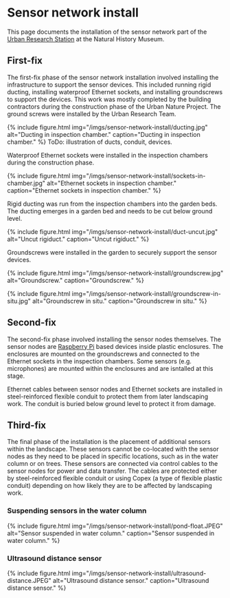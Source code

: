 # Sensor network install

This page documents the installation of the sensor network part of the [Urban Research Station](/urban-research-station) at the Natural History Museum.


## First-fix

The first-fix phase of the sensor network installation involved installing the infrastructure to support the sensor devices. This included running rigid ducting, installing waterproof Ethernet sockets, and installing groundscrews to support the devices. This work was mostly completed by the building contractors during the construction phase of the Urban Nature Project. The ground screws were installed by the Urban Research Team.

{% include figure.html img="/imgs/sensor-network-install/ducting.jpg" alt="Ducting in inspection chamber." caption="Ducting in inspection chamber." %}
ToDo: illustration of ducts, conduit, devices.

Waterproof Ethernet sockets were installed in the inspection chambers during the construction phase.

{% include figure.html img="/imgs/sensor-network-install/sockets-in-chamber.jpg" alt="Ethernet sockets in inspection chamber." caption="Ethernet sockets in inspection chamber." %}

Rigid ducting was run from the inspection chambers into the garden beds. The ducting emerges in a garden bed and needs to be cut below ground level.

{% include figure.html img="/imgs/sensor-network-install/duct-uncut.jpg" alt="Uncut rigiduct." caption="Uncut rigiduct." %}

Groundscrews were installed in the garden to securely support the sensor devices.

{% include figure.html img="/imgs/sensor-network-install/groundscrew.jpg" alt="Groundscrew." caption="Groundscrew." %}

{% include figure.html img="/imgs/sensor-network-install/groundscrew-in-situ.jpg" alt="Groundscrew in situ." caption="Groundscrew in situ." %}
 
## Second-fix

The second-fix phase involved installing the sensor nodes themselves. The sensor nodes are [Raspberry Pi](/raspberrypi) based devices inside plastic enclosures. The enclosures are mounted on the groundscrews and connected to the Ethernet sockets in the inspection chambers. Some sensors (e.g. microphones) are mounted within the enclosures and are isntalled at this stage.

Ethernet cables between sensor nodes and Ethernet sockets are installed in steel-reinforced flexible conduit to protect them from later landscaping work. The conduit is buried below ground level to protect it from damage.

## Third-fix

The final phase of the installation is the placement of additional sensors within the landscape. These sensors cannot be co-located with the sensor nodes as they need to be placed in specific locations, such as in the water column or on trees. These sensors are connected via control cables to the sensor nodes for power and data transfer. The cables are protected either by steel-reinforced flexible conduit or using Copex (a type of flexible plastic conduit) depending on how likely they are to be affected by landscaping work.

### Suspending sensors in the water column

{% include figure.html img="/imgs/sensor-network-install/pond-float.JPEG" alt="Sensor suspended in water column." caption="Sensor suspended in water column." %}

### Ultrasound distance sensor

{% include figure.html img="/imgs/sensor-network-install/ultrasound-distance.JPEG" alt="Ultrasound distance sensor." caption="Ultrasound distance sensor." %}
